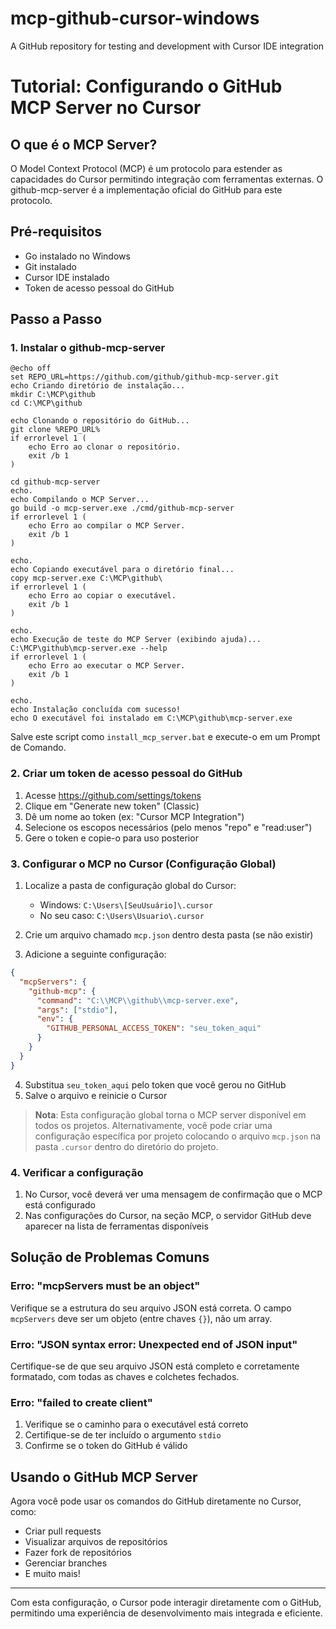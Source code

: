 # mcp-github-cursor-windows
A GitHub repository for testing and development with Cursor IDE integration

# Tutorial: Configurando o GitHub MCP Server no Cursor

## O que é o MCP Server?

O Model Context Protocol (MCP) é um protocolo para estender as capacidades do Cursor permitindo integração com ferramentas externas. O github-mcp-server é a implementação oficial do GitHub para este protocolo.

## Pré-requisitos

- Go instalado no Windows
- Git instalado
- Cursor IDE instalado
- Token de acesso pessoal do GitHub

## Passo a Passo

### 1. Instalar o github-mcp-server

```batch
@echo off
set REPO_URL=https://github.com/github/github-mcp-server.git
echo Criando diretório de instalação...
mkdir C:\MCP\github
cd C:\MCP\github

echo Clonando o repositório do GitHub...
git clone %REPO_URL%
if errorlevel 1 (
    echo Erro ao clonar o repositório.
    exit /b 1
)

cd github-mcp-server
echo.
echo Compilando o MCP Server...
go build -o mcp-server.exe ./cmd/github-mcp-server
if errorlevel 1 (
    echo Erro ao compilar o MCP Server.
    exit /b 1
)

echo.
echo Copiando executável para o diretório final...
copy mcp-server.exe C:\MCP\github\
if errorlevel 1 (
    echo Erro ao copiar o executável.
    exit /b 1
)

echo.
echo Execução de teste do MCP Server (exibindo ajuda)...
C:\MCP\github\mcp-server.exe --help
if errorlevel 1 (
    echo Erro ao executar o MCP Server.
    exit /b 1
)

echo.
echo Instalação concluída com sucesso!
echo O executável foi instalado em C:\MCP\github\mcp-server.exe
```

Salve este script como `install_mcp_server.bat` e execute-o em um Prompt de Comando.

### 2. Criar um token de acesso pessoal do GitHub

1. Acesse https://github.com/settings/tokens
2. Clique em "Generate new token" (Classic)
3. Dê um nome ao token (ex: "Cursor MCP Integration")
4. Selecione os escopos necessários (pelo menos "repo" e "read:user")
5. Gere o token e copie-o para uso posterior

### 3. Configurar o MCP no Cursor (Configuração Global)

1. Localize a pasta de configuração global do Cursor:
   - Windows: `C:\Users\[SeuUsuário]\.cursor`
   - No seu caso: `C:\Users\Usuario\.cursor`

2. Crie um arquivo chamado `mcp.json` dentro desta pasta (se não existir)

3. Adicione a seguinte configuração:

```json
{
  "mcpServers": {
    "github-mcp": {
      "command": "C:\\MCP\\github\\mcp-server.exe",
      "args": ["stdio"],
      "env": {
        "GITHUB_PERSONAL_ACCESS_TOKEN": "seu_token_aqui"
      }
    }
  }
}
```

4. Substitua `seu_token_aqui` pelo token que você gerou no GitHub
5. Salve o arquivo e reinicie o Cursor

> **Nota**: Esta configuração global torna o MCP server disponível em todos os projetos. Alternativamente, você pode criar uma configuração específica por projeto colocando o arquivo `mcp.json` na pasta `.cursor` dentro do diretório do projeto.

### 4. Verificar a configuração

1. No Cursor, você deverá ver uma mensagem de confirmação que o MCP está configurado
2. Nas configurações do Cursor, na seção MCP, o servidor GitHub deve aparecer na lista de ferramentas disponíveis

## Solução de Problemas Comuns

### Erro: "mcpServers must be an object"

Verifique se a estrutura do seu arquivo JSON está correta. O campo `mcpServers` deve ser um objeto (entre chaves `{}`), não um array.

### Erro: "JSON syntax error: Unexpected end of JSON input"

Certifique-se de que seu arquivo JSON está completo e corretamente formatado, com todas as chaves e colchetes fechados.

### Erro: "failed to create client"

1. Verifique se o caminho para o executável está correto
2. Certifique-se de ter incluído o argumento `stdio` 
3. Confirme se o token do GitHub é válido

## Usando o GitHub MCP Server

Agora você pode usar os comandos do GitHub diretamente no Cursor, como:

- Criar pull requests
- Visualizar arquivos de repositórios
- Fazer fork de repositórios
- Gerenciar branches
- E muito mais!

---

Com esta configuração, o Cursor pode interagir diretamente com o GitHub, permitindo uma experiência de desenvolvimento mais integrada e eficiente.
